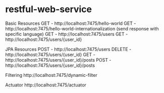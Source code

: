 # restful-web-service

Basic Resources
GET - http://localhost:7475/hello-world
GET - http://localhost:7475/hello-world-internationalization (send response with specific language)
GET - http://localhost:7475/users
GET - http://localhost:7475/users/{user_id}


JPA Resources
POST - http://localhost:7475/users
DELETE - http://localhost:7475/users/{user_id}
GET - http://localhost:7475/users/{user_id}/posts
POST - http://localhost:7475/users/{user_id}/posts

Filtering
http://localhost:7475/dynamic-filter

Actuator
http://localhost:7475/actuator
